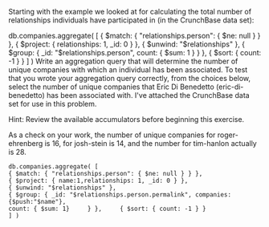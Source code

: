 
Starting with the example we looked at for calculating the total number of relationships individuals have participated in (in the CrunchBase data set):

db.companies.aggregate( [
    { $match: { "relationships.person": { $ne: null } } },
    { $project: { relationships: 1, _id: 0 } },
    { $unwind: "$relationships" },
    { $group: {
        _id: "$relationships.person",
        count: { $sum: 1 }
    } },
    { $sort: { count: -1 } }
] )
Write an aggregation query that will determine the number of unique companies with which an individual has been associated. To test that you wrote your aggregation query correctly, from the choices below, select the number of unique companies that Eric Di Benedetto (eric-di-benedetto) has been associated with. I've attached the CrunchBase data set for use in this problem.

Hint: Review the available accumulators before beginning this exercise.

As a check on your work, the number of unique companies for roger-ehrenberg is 16, for josh-stein is 14, and the number for tim-hanlon actually is 28.

```
db.companies.aggregate( [     
{ $match: { "relationships.person": { $ne: null } } },
{ $project: { name:1,relationships: 1, _id: 0 } }, 
{ $unwind: "$relationships" }, 
{ $group: { _id: "$relationships.person.permalink", companies:{$push:"$name"},
count: { $sum: 1}     } },     { $sort: { count: -1 } } 
] )
```
